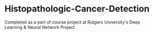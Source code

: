 # Histopathologic-Cancer-Detection
Completed as a part of course project at Rutgers University's Deep Learning &amp; Neural Network Project

